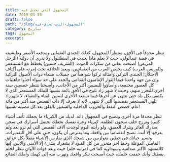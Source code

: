 ```yaml
---
title: المجهول الذي تحدق فيه
date: 2019-03-15
draft: false
path: "/blog/المجهول-الذي-تحدق-فيه"
category: تباريح
tags: المجهول
excerpt:
---
```



تنظر محدقاً في الأفق، منتظراً للمجهول، كذلك الجندي العثماني ومدفعه الأصفر وطبشيته في قصة عبدالولي، حيث لا يعلم ماذا يحدث في اسطنبول ولا يدري أن دولته (الرجل المريض) أصبحت تعاني من سكرات الموت. (الشريف حسين) يخطط مع المستعمر و(لورنس العرب) كيف يخلص العرب من العثمانيين، ويعيد الخلافة تحت إمرته على أكتاف الاحتلال! الجندي التركي وأمثاله تركوا شواهداً من جميلات صنعاء ذوات الأصول التركية وإن من جهة واحدة فيما الثوار الإماميون القدامى والجدد على حد سواء أخذوا جاهليات كل العصور مجتمعة، وأساؤوا لليمنيين أكثر من الأجانب، وأصبحنا ننتظر خمسين سنة أخرى للتحرر منهم، وحيث لا شهر زاد تلوح في الأفق بائعة نفسها للملك المستعمر الذي لا يكتفي بكل بلد حتى تنتهي عن آخرها فيما تستعد الأخرى لسنين الفناء والشقاء، لا شهرزاد تلهي المستعمر بقصصها التي لا تنتهي، لأنه لا يعرف إلا ذات القصص منذ أكثر من مائة عام، قصص النفط والحروب الداخلية والشعور بالقلق بعد كل مصيبة تسببها!

تنظر محدقا مرة أخرى وتصبح في المجهول ذاته. لديك من الكبرياء ما يجعلك تأنف أشياء كثيرة وترزح خلف سجون الظلمة. كبرياء وعزة نفسك تجعلك تحتمل أسرارك في سجن صدرك الغائر وبئرك العميق، ولو رأيته اليوم لوجدت آلاف القصص التي لم ترو بعد ولم يعرفها إلا أنت. تصبح انفصامياً بين واقعك وما يفترض أن يكون، حتى على أقل التقديرات، وتسير حياتك في خطين متوازيين بين شبحك الذي يمارس الأشياء مثقلاً بكل عوائق الماضي الموغلة وخط آخر متحرر من كل القيود لا يشعرك بشيء إلا الأسى والأنين. إنها كالمشهد الأكثر صدامية وسوداوية كما في (مرثية حلم) حيث وبعد فوات الأوان تنظر لحلم يقظتك وأنك حققت حلمك، حيث أصبحت تنكر واقعك وتهرب منه إلى كهفك وأملك الضائع.